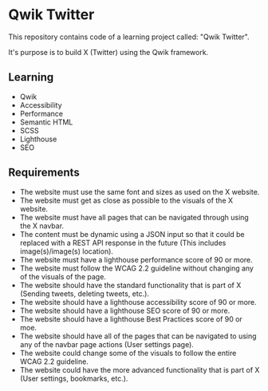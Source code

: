 # Qwik Twitter

This repository contains code of a learning project called: "Qwik Twitter".

It's purpose is to build X (Twitter) using the Qwik framework.

## Learning

- Qwik
- Accessibility
- Performance
- Semantic HTML
- SCSS
- Lighthouse
- SEO

## Requirements

- The website must use the same font and sizes as used on the X website.
- The website must get as close as possible to the visuals of the X website.
- The website must have all pages that can be navigated through using the X navbar.
- The content must be dynamic using a JSON input so that it could be replaced with a REST API response in the future (This includes image(s)/image(s) location).
- The website must have a lighthouse performance score of 90 or more.
- The website must follow the WCAG 2.2 guideline without changing any of the visuals of the page.
- The website should have the standard functionality that is part of X (Sending tweets, deleting tweets, etc.).
- The website should have a lighthouse accessibility score of 90 or more.
- The website should have a lighthouse SEO score of 90 or more.
- The website should have a lighthouse Best Practices score of 90 or moe.
- The website should have all of the pages that can be navigated to using any of the navbar page actions (User settings page).
- The website could change some of the visuals to follow the entire WCAG 2.2 guideline.
- The website could have the more advanced functionality that is part of X (User settings, bookmarks, etc.).

